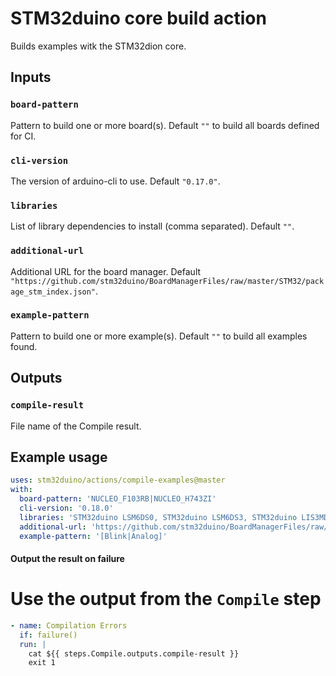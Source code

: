 # STM32duino core build action

Builds examples witk the STM32dion core.

## Inputs

### `board-pattern`

Pattern to build one or more board(s). Default `""` to build all boards defined for CI.

### `cli-version`

The version of arduino-cli to use. Default `"0.17.0"`.

### `libraries`

List of library dependencies to install (comma separated). Default `""`.

### `additional-url`

Additional URL for the board manager. Default `"https://github.com/stm32duino/BoardManagerFiles/raw/master/STM32/package_stm_index.json"`.

### `example-pattern`

Pattern to build one or more example(s). Default `""` to build all examples found.

## Outputs

### `compile-result`

File name of the Compile result.

## Example usage

```yaml
uses: stm32duino/actions/compile-examples@master
with:
  board-pattern: 'NUCLEO_F103RB|NUCLEO_H743ZI'
  cli-version: '0.18.0'
  libraries: 'STM32duino LSM6DS0, STM32duino LSM6DS3, STM32duino LIS3MDL, STM32duino HTS221, STM32duino LPS25HB'
  additional-url: 'https://github.com/stm32duino/BoardManagerFiles/raw/dev/STM32/package_stm_index.json'
  example-pattern: '[Blink|Analog]'
```

#### Output the result on failure

# Use the output from the `Compile` step
```yaml
- name: Compilation Errors
  if: failure()
  run: |
    cat ${{ steps.Compile.outputs.compile-result }}
    exit 1
```